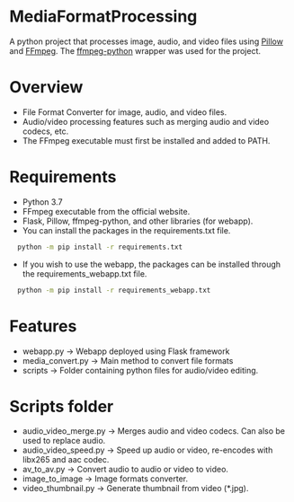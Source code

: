 # MediaFormatProcessing
A python project that processes image, audio, and video files using [Pillow](https://pillow.readthedocs.io/en/stable/) and [FFmpeg](https://ffmpeg.org/). The [ffmpeg-python](https://pypi.org/project/ffmpeg-python/) wrapper was used for the project.

# Overview
* File Format Converter for image, audio, and video files.
* Audio/video processing features such as merging audio and video codecs, etc.
* The FFmpeg executable must first be installed and added to PATH.

# Requirements
* Python 3.7
* FFmpeg executable from the official website.
* Flask, Pillow, ffmpeg-python, and other libraries (for webapp).
* You can install the packages in the requirements.txt file.
```sh
  python -m pip install -r requirements.txt
```
* If you wish to use the webapp, the packages can be installed through the requirements_webapp.txt file.
```sh
  python -m pip install -r requirements_webapp.txt
```

# Features
* webapp.py -> Webapp deployed using Flask framework
* media_convert.py -> Main method to convert file formats
* scripts -> Folder containing python files for audio/video editing.

# Scripts folder
* audio_video_merge.py -> Merges audio and video codecs. Can also be used to replace audio.
* audio_video_speed.py -> Speed up audio or video, re-encodes with libx265 and aac codec.
* av_to_av.py -> Convert audio to audio or video to video.
* image_to_image -> Image formats converter.
* video_thumbnail.py -> Generate thumbnail from video (*.jpg).